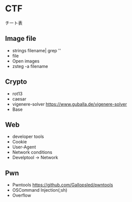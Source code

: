 # CTF
チート表

## Image file
* strings filename| grep ''
* file 
* Open images
* zsteg -a filename

## Crypto
* rot13
* caesar
* vigenere-solver
  <https://www.guballa.de/vigenere-solver>
* Base

## Web
* developer tools
* Cookie
* User-Agent
* Network conditions
* Develptool → Network

## Pwn
* Pwntools <https://github.com/Gallopsled/pwntools>
* OSCommand Injection(;sh)
* Overflow
